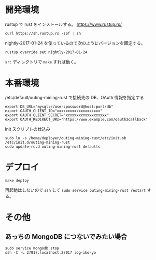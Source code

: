# 開発環境

rustup で rust をインストールする。
https://www.rustup.rs/

```
curl https://sh.rustup.rs -sSf | sh
```

nightly-2017-01-24 を使っているので次のようにバージョンを固定する。

```
rustup override set nightly-2017-01-24
```


`src` ディレクトリで `make` すれば動く。


# 本番環境

/etc/default/outing-mining-rust
で接続先の DB、OAuth 情報を指定する

```
export DB_URL="mysql://user:password@host:port/db"
export OAUTH_CLIENT_ID="xxxxxxxxxxxxxxxxxxxx"
export OAUTH_CLIENT_SECRET="xxxxxxxxxxxxxxxxxxx"
export OAUTH_REDIRECT_URI="https://www.example.com/oauth2callback"
```

init スクリプトの仕込み

```
sudo ln -s /home/deployer/outing-mining-rust/etc/init.sh /etc/init.d/outing-mining-rust
sudo update-rc.d outing-mining-rust defaults
```

# デプロイ

```
make deploy
```

再起動はしないので `ssh` して `sudo service outing-mining-rust restart` する。


# その他

## あっちの MongoDB につないでみたい場合

```
sudo service mongodb stop
ssh -C -L 27017:localhost:27017 log-iko-yo
```
